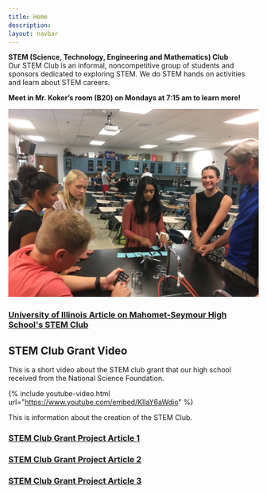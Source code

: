 ```yaml
---
title: Home
description:
layout: navbar
---
```



**STEM (Science, Technology, Engineering and Mathematics) Club**  
Our STEM Club is an informal, noncompetitive group of students and sponsors dedicated to exploring STEM. We do STEM hands on activities and learn about STEM careers. 

**Meet in Mr. Koker’s room (B20) on Mondays at 7:15 am to learn more!**

![](images/STEMclubProjectWeek2A.jpg)

                                                                               
### **[University of Illinois Article on Mahomet-Seymour High School's STEM Club](http://www.istem.illinois.edu/news/MSHS.STEM.Club.html)**                                                                             
                                                                                
                                                                                
## **STEM Club Grant Video**
This is a short video about the STEM club grant that our high school received from the National Science Foundation.


{% include youtube-video.html url="https://www.youtube.com/embed/KlIaY6aWdjo" %}



This is information about the creation of the STEM Club.



### **[STEM Club Grant Project Article 1](https://ece.illinois.edu/newsroom/article/34060)**
                                                                                                                                                  
### **[STEM Club Grant Project Article 2](http://www.istem.illinois.edu/news/cisteme365.educators.html)**
                                                                                                                                          
### **[STEM Club Grant Project Article 3](http://www.istem.illinois.edu/news/cisteme365.html)**
                                                                                           


  
                                     
                                                   
